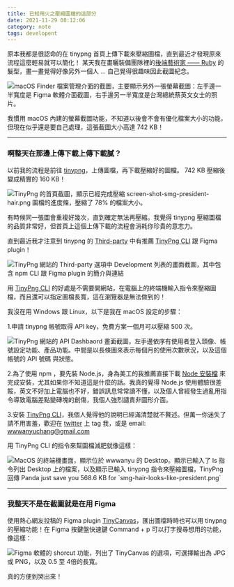 ```yaml
---
title: 已知用火之壓縮圖檔的這部分
date: 2021-11-29 08:12:06
category: note
tags: developent
---
```


原本我都是很認命的在 tinypng 首頁上傳下載來壓縮圖檔，直到最近才發現原來流程這麼輕易就可以簡化！
某天我在畫曬裝備團隊裡的[後端藝術家 —— Ruby](https://twitter.com/wwwanyuchang/status/1461121034644459520?s=20) 的髮型，畫一畫覺得好像另外一個人 ... 自己覺得很趣味因此截圖紀念。

<img src="screen-shot-smg-president-hair.png" alt="macOS Finder 檔案管理介面的截圖，主要顯示另外一張螢幕截圖：左手邊一半寬度是 Figma 軟體介面截圖，右手邊另一半寬度是台灣總統蔡英文女士的照片。" lazyload>

我慣用 macOS 內建的螢幕截圖功能，不知道以後會不會有優化檔案大小的功能，但現在似乎還是要自己處理，這張截圖大小高達 742 KB！

---

### 啊整天在那邊上傳下載上傳下載膩？

以前我的流程是前往 [tinypng](https://tinypng.com)，上傳圖檔，再下載壓縮好的圖檔。
742 KB 壓縮後變成精實的 160 KB！

<img src="tinypng.png" lazyload alt="TinyPng 的首頁截圖，顯示已經完成壓縮 screen-shot-smg-president-hair.png 圖檔的進度條，壓縮了 78% 的檔案大小。">

有時候同一張圖會重複好幾次，直到確定無法再壓縮。我覺得 tinypng 壓縮圖檔的品質非常好，但首頁上這個上傳下載的流程會消耗你珍貴的意志力。

直到最近我才注意到 tinypng 的 [Third-party](https://tinypng.com/third-party) 中有推薦 [TinyPng CLI](https://github.com/websperts/tinypng-cli) 跟 Figma plugin！

<img src="tinypng-thirdparty.png" lazyload alt="TinyPng 網站的 Third-party 選項中 Development 列表的畫面截圖，其中包含 npm CLI 跟 Figma plugin 的簡介與連結">

用 [TinyPng CLI](https://github.com/websperts/tinypng-cli) 的好處是不需要開網站，在電腦上的終端機輸入指令來壓縮圖檔，而且還可以指定圖檔長寬，這在瀏覽器是無法做到的！

我沒在用 Windows 跟 Linux，以下是我在 macOS 設定的步驟：

1.申請 tinypng 帳號取得 API key，免費方案一個月可以壓縮 500 次。

<img src="tinypng-api-dashboard.png" lazyload alt="TinyPng 網站的 API Dashbaord 畫面截圖，左手邊依序有使用者登入頭像、帳號設定功能、產品功能。中間是以長條圖來表示每個月的使用次數狀況，以及這個帳號的 API 號碼 與狀態。">

2.為了使用 npm ，要先裝 Node.js，身為美工的我推薦直接下載 [Node 安裝檔](https://nodejs.org/en/download/) 來完成安裝，尤其如果你不知道這是什麼的話。我真的覺得 Node.js 使用體驗很差餒，英文不好加上電腦也不好，錯誤訊息常常讀不懂，以及個人曾經發生過亂用指令導致電腦差點變磚塊的創傷，我個人強烈譴責非圖形介面。

3.安裝 [TinyPng CLI](https://github.com/websperts/tinypng-cli)，我個人覺得他的說明已經滿清楚就不贅述。但萬一你迷失了請不用害羞，歡迎在 [twitter](https://twitter.com/wwwanyuchang) 上 tag 我，或是 email: wwwanyuchang@gmail.com

用 TinyPng CLI 的指令來幫圖檔減肥就像這樣：

<img src="tinypng-terminal.png" lazyload alt="MacOS 的終端機畫面，顯示位於 wwwanyu 的 Desktop。顯示已輸入了 ls 指令列出 Desktop 上的檔案，以及顯示已輸入 tinypng 指令來壓縮圖檔，TinyPng 回傳 Panda just save you 568.6 KB for `smg-hair-looks-like-president.png`">

---

### 我整天不是在截圖就是在用 Figma

使用熱心網友投稿的 Figma plugin [TinyCanvas](https://www.figma.com/community/plugin/794829197801903069/TinyCanvas)，匯出圖檔時時也可以用 tinypng 的壓縮功能！在 Figma 按鍵盤快速鍵 Command + p 可以打字搜尋想用的功能，像這樣：

<img src="figma-tinycanvas.png" lazyload alt="Figma 軟體的 shorcut 功能，列出了 TinyCanvas 的選項，可選擇輸出為 JPG 或 PNG，以及 0.5 至 4倍的長寬。">

真的方便到哭出來！
